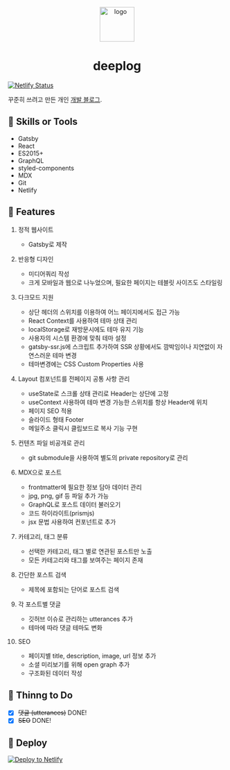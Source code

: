 
<p align="center">
  <a href="https://diveindeep.dev">
    <img src="https://diveindeep-blog.netlify.app/static/logo-9f77c828de547077dd634fd3bfbab764.png" width="80" height="80" alt="logo">
  </a>
</p>
<h1 align="center">deeplog</h1>

[![Netlify Status](https://api.netlify.com/api/v1/badges/f947c075-5e36-4f76-b5d8-756bc91d34b3/deploy-status)](https://app.netlify.com/sites/diveindeep-blog/deploys)

꾸준히 쓰려고 만든 개인 [개발 블로그](https://diveindeep.space).


## 🔧 Skills or Tools
- Gatsby
- React
- ES2015+
- GraphQL
- styled-components
- MDX
- Git
- Netlify


## 🎯 Features
1. 정적 웹사이트
   - Gatsby로 제작

2. 반응형 디자인
   - 미디어쿼리 작성
   - 크게 모바일과 웹으로 나누었으며, 필요한 페이지는 테블릿 사이즈도 스타일링

3. 다크모드 지원
   - 상단 헤더의 스위치를 이용하여 어느 페이지에서도 접근 가능
   - React Context를 사용하여 테마 상태 관리
   - localStorage로 재방문시에도 테마 유지 기능
   - 사용자의 시스템 환경에 맞춰 테마 설정
   - gatsby-ssr.js에 스크립트 추가하여 SSR 상황에서도 깜박임이나 지연없이 자연스러운 테마 변경
   - 테마변경에는 CSS Custom Properties 사용

4. Layout 컴포넌트를 전페이지 공통 사항 관리
   - useState로 스크롤 상태 관리로 Header는 상단에 고정
   - useContext 사용하여 테마 변경 가능한 스위치를 항상 Header에 위치
   - 페이지 SEO 적용
   - 슬라이드 형태 Footer
   - 메일주소 클릭시 클립보드로 복사 기능 구현

5. 컨텐츠 파일 비공개로 관리
   - git submodule을 사용하여 별도의 private repository로 관리

6. MDX으로 포스트
   - frontmatter에 필요한 정보 담아 데이터 관리
   - jpg, png, gif 등 파일 추가 가능
   - GraphQL로 포스트 데이터 불러오기
   - 코드 하이라이트(prismjs)
   - jsx 문법 사용하여 컨포넌트로 추가

7. 카테고리, 태그 분류
   - 선택한 카테고리, 태그 별로 연관된 포스트만 노출
   - 모든 카테고리와 태그를 보여주는 페이지 존재

8. 간단한 포스트 검색
   - 제목에 포함되는 단어로 포스트 검색

9. 각 포스트별 댓글
   - 깃허브 이슈로 관리하는 utterances 추가
   - 테마에 따라 댓글 테마도 변화

10. SEO
    - 페이지별 title, description, image, url 정보 추가
    - 소셜 미리보기를 위해 open graph 추가
    - 구조화된 데이터 작성



## 📌 Thinng to Do
- [x] ~~댓글 (utterances)~~ DONE!
- [x] ~~SEO~~ DONE!

## 💫 Deploy
[![Deploy to Netlify](https://www.netlify.com/img/global/badges/netlify-color-accent.svg)](https://www.netlify.com/)
